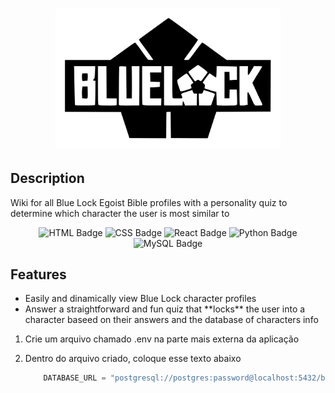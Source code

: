 <h1 align = center><img src="readme_graphics/BlueLockLogo.svg" alt="BLlogo" width="360vw"></h1>

<h2>Description</h2>
    
Wiki for all Blue Lock Egoist Bible profiles with a personality quiz to determine which character the user is most similar to


<p align="center">
<img alt="HTML Badge" src="https://img.shields.io/badge/made_with-html-E34F26?logo=HTML&logoColor=white">
<img alt="CSS Badge" src="https://img.shields.io/badge/made_with-css-663399?logo=CSS&logoColor=white">
<img alt="React Badge" src="https://img.shields.io/badge/made_with-react-61DAFB?logo=React&logoColor=white">
<img alt="Python Badge" src="https://img.shields.io/badge/made_with-python-3776AB?logo=Python&logoColor=white">
<img alt="MySQL Badge" src="https://img.shields.io/badge/made_with-MySQL-4479A1?logo=MySQL&logoColor=white">
</p>

<h2>Features</h2>
<ul>
    <li>Easily and dinamically view Blue Lock character profiles</li>
    <li>Answer a straightforward and fun quiz that **locks** the user into a character baseed on their answers and the database of characters info </li>
</ul>


1. Crie um arquivo chamado .env na parte mais externa da aplicação
2. Dentro do arquivo criado, coloque esse texto abaixo

    ```javascript
        DATABASE_URL = "postgresql://postgres:password@localhost:5432/bluelock"
    ```